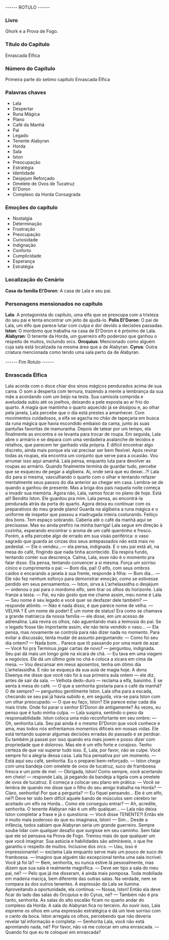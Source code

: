 ------ ROTULO ------

### Livro

Ghork e a Prova de Fogo.

### Título do Capítulo

Enrascada Élfica

### Número do Capítulo

Primeira parte do setimo capítulo Enrascada Élfica

### Palavras chaves

- Lala
- Despertar
- Runa Mágica
- Plano
- Café da Manhã
- Pai
- Legado
- Tenente Alabyran
- Horda
- Sala
- Iston
- Preocupação
- Estratégia
- Identidade
- Desjejum Reforçado
- Omelete de Ovos de Tucatruz
- El'Doron
- Complexo da Horda Consagrada

### Emoções do capítulo

- Nostalgia
- Determinação
- Frustração
- Preocupação
- Curiosidade
- Indignação
- Conforto
- Cumplicidade
- Esperança
- Estratégia

### Localização do Cenário

**Casa da família El'Doron**: A casa de Lala e seu pai.

### Personagens mensionados no capítulo

**Lala**: A protagonista do capítulo, uma elfa que se preocupa com a tristeza do seu pai e tenta encontrar um jeito de ajudá-lo.
**Polis El'Doron**: O pai de Lala, um elfo que parece lutar com culpa e dor devido a decisões passadas.
**Iston**: O mordomo que trabalha na casa de El'Doron e é próximo de Lala.
**Alabyran**: O tenente da Horda, um guerreiro elfo poderoso que ganhou o respeito de muitos, incluindo orcs.
**Orcquius**: Mencionado como alguém cuja sala está localizada na mesma área que a de Alabyran.
**Cyrus**: Outra criatura mencionada como tendo uma sala perto da de Alabyran.

------ Fim Rotulo ------

### Enrascada Élfica

Lala acorda com o doce chiar dos sinos mágicos pendurados acima de sua cama. O som a desperta com ternura, trazendo à mente a lembrança da sua mãe a acordando com um beijo na testa. Sua camisola comprida e aveludada subiu até os joelhos, deixando a pele exposta ao ar frio do quarto. A magia que mantinha o quarto aquecido já se dissipou e, ao olhar pela janela, Lala percebe que o dia está prestes a amanhecer.
Com movimentos cuidadosos, a elfa se agacha no chão de tapeçaria em busca da runa mágica que havia escondido embaixo da cama, junto às suas pantufas favoritas de mamuranha. Depois de tatear por um tempo, ela finalmente as encontra e se levanta para trocar de roupa.
Em seguida, Lala abre o armário e se depara com uma verdadeira avalanche de tecidos e retalhos, que parecem ter ganhado vida própria. É difícil encontrar algo discreto, ainda mais porque ela vai precisar ser bem flexível. Após revirar todas as roupas, ela encontra um conjunto que serve para a ocasião.
Vou arrumar isso aqui amanhã. Lala pensa, enquanto luta para devolver as roupas ao armário.
Quando finalmente termina de guardar tudo, percebe que se esqueceu de pegar a algibeira. Ai, onde será que eu deixei...?! Lala diz para si mesma, vasculhando o quarto com o olhar e tentando refazer mentalmente seus passos do dia anterior ao chegar em casa. Lembra-se de quando a ganhou de presente. Mas a briga dos pais naquela noite começa a invadir sua memória. Agora não, Lala, vamos focar no plano de hoje.
Está ali! Bendito Iston. Ele guardou pra mim. Lala pensa, ao encontrá-la pendurada atrás da porta do quarto. Agora deixa eu continuar com os preparativos do meu grande plano!
Guarda na algibeira a runa mágica e o uniforme de inspetor que passou a madrugada inteira costurando. Feitiço dos bons. Tem espaço sobrando. Caberia até o café da manhã aqui se precisasse. Mas eu ainda prefiro na minha barriga!
Lala segue em direção à cozinha, esperando encontrar o aroma de um café quentinho e fresco. Porém, a elfa percebe algo de errado em sua visão periférica: o vaso sagrado que guarda as cinzas dos seus antepassados não está mais no pedestal. 
— Ele o vendeu...— ela pensa, indignada.
E o seu pai está ali, na mesa do café, fingindo que nada tinha acontecido. Ela respira fundo, tentando conter sua descrença. Calma, Lala, esse não é o momento pra falar disso. Ela pensa, tentando convencer a si mesma. Força um sorriso cínico e cumprimenta o pai: 
— Bom dia, pai!
O elfo, com seus ombros caídos e encarando a janela à sua frente, responde à filha:
— Bom dia... — Ele não fez nenhum esforço para demonstrar emoção, como se estivesse perdido em seus pensamentos. — Iston, sirva à L’arhelassidha o desjejum — ordenou o pai para o mordomo elfo, sem tirar os olhos do horizonte.
Lala franze a testa.
— Pai, eu não gosto que me chame assim, meu nome é Lala.
— Seu nome é seu legado e você quer se desfazer dele também? — responde atônito.
— Não é nada disso, é que parece nome de velha.
— VELHA  ? É um nome de poder! É um nome de status! Era como se chamava a grande matriarca da nossa família — ele disse, em um acesso de adrenalina. 
Lala revira os olhos, não aguentando mais a teimosia do pai: 
Se o legado fosse tão importante assim, ele não teria vendido o vaso... — Ela pensa, mas novamente se controla para não dizer nada no momento. Para evitar a discussão, tenta mudar de assunto perguntando:
— Como foi seu dia ontem?
— Nada bom... Parece que tô passando por uma maré de azar.
— Você foi pra Terminus jogar cartas de novo? — perguntou, indignada.
Seu pai dá mais um longo gole na xícara de chá.
— Eu tava em uma viagem a negócios.
Ele dá um último gole no chá e coloca a xícara em cima da mesa. 
— Vou descansar em meus aposentos, tenha um ótimo dia L’arhelassidha. E não se esqueça da sua aula de magia hoje. A dona Elwenya me disse que você não foi à sua primeira aula ontem — ele diz, antes de sair da sala.
— Velhota dedo-duro — reclama a elfa, baixinho. E se senta à mesa do café.
— O que a senhorita gostaria para o café da manhã? O de sempre? — perguntou gentilmente Iston.
Lala olha para a escada, checando se seu pai já havia subido e, em seguida, vira-se para Iston com um olhar preocupado:
— O que eu faço, Iston? Ele parece estar cada dia mais triste. Onde foi parar o senhor El’Doron de antigamente? Às vezes, eu penso que é tudo minha culpa. — Lala suspira, sentindo o peso da responsabilidade.
Iston coloca uma mão reconfortante em seu ombro:
— Oh, senhorita Lala. Seu pai ainda é o mesmo El'Doron que você conhece e ama, mas todos nós enfrentamos momentos difíceis em nossas vidas. Ele está tentando superar algumas decisões erradas do passado e se perdoar. Eu também já passei por isso quando era mais jovem e posso dizer com propriedade que é doloroso. Mas ele é um elfo forte e corajoso. Tenho certeza de que vai superar tudo isso. E, Lala, por favor, não se culpe. Você sempre foi a alegria dessa casa.
Lala fica pensativa por um momento.
— Está aqui seu café, senhorita. Eu o preparei bem-reforçado. — Iston chega com uma bandeja com omelete de ovos de tucatruz, suco de framboesa fresca e um pote de mel.
— Obrigada, Iston! Como sempre, você acertando em cheio! — responde Lala, já pegando da bandeja a tigela com a omelete de ovos de tucatruz.
E começa a colocar seu plano em prática:
— Você se lembra de quando me disse que o filho do seu amigo trabalha na Horda?
—  Claro, senhorita! Por que a pergunta?
— Eu fiquei pensando... Ele é um elfo, né?! Deve ter sido bem difícil aquele bando de músculos sem cérebro ter aceitado um elfo na Horda... Como ele conseguiu entrar?
— Ah, acredite, senhorita. O tenente Alabyran não é um elfo qualquer... — Lala não deixa Iston completar a frase e já o questiona:
— Você disse TENENTE?! Então ele é muito mais poderoso do que eu imaginava, Iston!
—  Sim... Desde a infância, todos sabiam que Alabyran seria um grande guerreiro.  Sempre soube lidar com qualquer desafio que surgisse em seu caminho. Sem falar que ele só pensava na Prova de Fogo. Treinou mais do que qualquer um que você imaginar. Sua astúcia e habilidades são admiráveis, o que lhe garantiu o respeito de muitos. Inclusive dos orcs.
— Uau, isso é impressionante! — exclama Lala enquanto serve mais um pouco de suco de framboesa. — Imagino que alguém tão excepcional tenha uma sala incrível. Você já foi lá?
— Bem, senhorita, eu nunca estive lá pessoalmente, mas dizem que sua sala é realmente magnífica.
—  Deve ser tipo a sala do meu pai, né?
—  Pelo que já me disseram, é ainda mais pomposa. Toda mobiliada em madeira maciça, bem diferente das outras salas. Na verdade, nem se compara às dos outros tenentes.
A expressão da Lala se ilumina. Aproveitando a oportunidade, ela continua:
— Nossa, Iston! Então ela deve ficar do lado das salas do Orcquius e do Cyrus, né?
— Também não é pra tanto, senhorita. As salas do alto escalão ficam no quarto andar do complexo da Horda. A sala do Alabyran fica no terceiro.
Ao ouvir isso, Lala espreme os olhos em uma expressão estratégica e dá um leve sorriso com o canto da boca. Iston arregala os olhos, percebendo que não deveria revelar tal informação e completa:
—  Senhorita Lala, você não está aprontando nada, né? Por favor, não vá me colocar em uma enrascada.
—  Quando foi que eu te coloquei em enrascada?